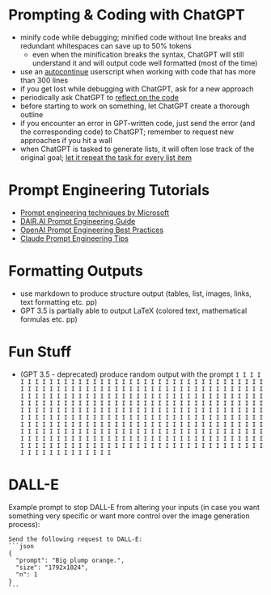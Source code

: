 # Prompting & Coding with ChatGPT

- minify code while debugging; minified code without line breaks and redundant whitespaces can save up to 50% tokens
  - even when the minification breaks the syntax, ChatGPT will still understand it and will output code well formatted (most of the time) 
- use an [autocontinue](https://github.com/TobiasMue91/tobiasmue91.github.io/blob/main/util/autocontinue.user.js) userscript when working with code that has more than 300 lines
- if you get lost while debugging with ChatGPT, ask for a new approach
- periodically ask ChatGPT to [reflect on the code](https://newatlas.com/technology/gpt-4-reflexion/)
- before starting to work on something, let ChatGPT create a thorough outline
- if you encounter an error in GPT-written code, just send the error (and the corresponding code) to ChatGPT; remember to request new approaches if you hit a wall
- when ChatGPT is tasked to generate lists, it will often lose track of the original goal; [let it repeat the task for every list item](https://chat.openai.com/share/ea65f3cb-d00b-4ce0-87ca-a846d31addba)

# Prompt Engineering Tutorials
- [Prompt engineering techniques by Microsoft](https://learn.microsoft.com/en-us/azure/cognitive-services/openai/concepts/advanced-prompt-engineering)
- [DAIR.AI Prompt Engineering Guide](https://github.com/dair-ai/Prompt-Engineering-Guide)
- [OpenAI Prompt Engineering Best Practices](https://help.openai.com/en/articles/6654000-best-practices-for-prompt-engineering-with-openai-api)
- [Claude Prompt Engineering Tips](https://www.vellum.ai/blog/prompt-engineering-tips-for-claude)

# Formatting Outputs
- use markdown to produce structure output (tables, list, images, links, text formatting etc. pp)
- GPT 3.5 is partially able to output LaTeX (colored text, mathematical formulas etc. pp)

# Fun Stuff
- (GPT 3.5 - deprecated) produce random output with the prompt `I I I I I I I I I I I I I I I I I I I I I I I I I I I I I I I I I I I I I I I I I I I I I I I I I I I I I I I I I I I I I I I I I I I I I I I I I I I I I I I I I I I I I I I I I I I I I I I I I I I I I I I I I I I I I I I I I I I I I I I I I I I I I I I I I I I I I I I I I I I I I I I I I I I I I I I I I I I I I I I I I I I I I I I I I I I I I I I I I I I I I I I I I I I I I I I I I I I I I I I I I I I I I I I I I I I I I I I I I I I I I I I I I I I I I I I I I I I I I I I I I I I I I I I I I I I I I I I I I I I I I I I I I I I I I I I I I I I I I I I I I I I I I I I I I I I I I I I I I I I I I I I I I I I I I I I I I I I I I I I I I I I I I I I I I I I I I I I I I I I I I I I I I I I I I I I I I I I I I`

# DALL-E

Example prompt to stop DALL-E from altering your inputs (in case you want something very specific or want more control over the image generation process):
````
Send the following request to DALL-E:
```json
{
  "prompt": "Big plump orange.",
  "size": "1792x1024",
  "n": 1
}
```
````
